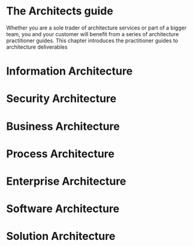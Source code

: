 # The Architects guide
Whether you are a sole trader of architecture services or part of a bigger team, you and your customer will benefit from a series of architecture practitioner guides. This chapter introduces the practitioner guides to architecture deliverables

# Information Architecture

# Security Architecture

# Business Architecture

# Process Architecture  

# Enterprise Architecture

# Software Architecture

# Solution Architecture
